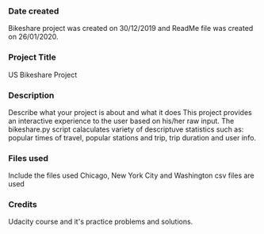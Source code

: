 ### Date created
Bikeshare project was created on 30/12/2019 and ReadMe file was created on 26/01/2020.

### Project Title
US Bikeshare Project

### Description
Describe what your project is about and what it does
This project provides an interactive experience to the user based on his/her raw input.
The bikeshare.py script calaculates variety of descriptuve statistics such as: popular times of travel,
popular stations and trip, trip duration and user info.

### Files used
Include the files used
Chicago, New York City and Washington csv files are used

### Credits
Udacity course and it's practice problems and solutions.

